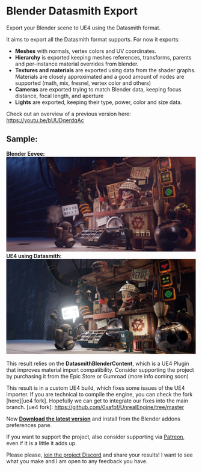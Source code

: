 # Blender Datasmith Export

Export your Blender scene to UE4 using the Datasmith format.

It aims to export all the Datasmith format supports. For now it exports:

* __Meshes__ with normals, vertex colors and UV coordinates.
* __Hierarchy__ is exported keeping meshes references, transforms, parents and
per-instance material overrides from blender.
* __Textures and materials__ are exported using data from the shader graphs.
Materials are closely approximated and a good amount of nodes are supported
(math, mix, fresnel, vertex color and others)
* __Cameras__ are exported trying to match Blender data, keeping focus
distance, focal length, and aperture
* __Lights__ are exported, keeping their type, power, color and size data.

Check out an overview of a previous version here:
https://youtu.be/bUUDqerdqAc

## Sample:
__Blender Eevee:__
![Blender Eevee render](docs/blender.jpg)
__UE4 using Datasmith:__
![UE4 render](docs/unreal.jpg)

This result relies on the **DatasmithBlenderContent**, which is a UE4 Plugin
that improves material import compatibility. Consider supporting the project by
purchasing it from the Epic Store or Gumroad (more info coming soon)

This result is in a custom UE4 build, which fixes some issues of the UE4
importer. If you are technical to compile the engine, you can check the fork
[here][ue4 fork]. Hopefully we can get to integrate our fixes into the main
branch.
[ue4 fork]: https://github.com/0xafbf/UnrealEngine/tree/master

Now [__Download the latest version__][download_link] and install from the
Blender addons preferences pane.

[download_link]: https://github.com/0xafbf/blender-datasmith-export/archive/master.zip

If you want to support the project, also consider supporting via [Patreon],
even if it is a little it adds up.

[patreon]: https://www.patreon.com/0xafbf

Please please, [join the project Discord][join_discord] and share your results!
I want to see what you make and I am open to any feedback you have.

[join_discord]: https://discord.gg/h2GHqMq

